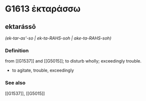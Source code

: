 # G1613 ἐκταράσσω

## ektarássō

_(ek-tar-as'-so | ek-ta-RAHS-soh | ake-ta-RAHS-soh)_

### Definition

from [[G1537]] and [[G5015]]; to disturb wholly; exceedingly trouble.

- to agitate, trouble, exceedingly

### See also

[[G1537]], [[G5015]]

